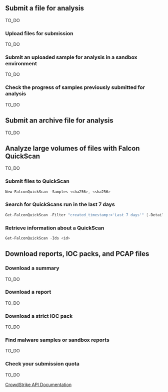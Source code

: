 ## Submit a file for analysis

TO_DO

### Upload files for submission

TO_DO

### Submit an uploaded sample for analysis in a sandbox environment

TO_DO

### Check the progress of samples previously submitted for analysis

TO_DO

## Submit an archive file for analysis

TO_DO

## Analyze large volumes of files with Falcon QuickScan

TO_DO

### Submit files to QuickScan

```powershell
New-FalconQuickScan -Samples <sha256>, <sha256>
```

### Search for QuickScans run in the last 7 days

```powershell
Get-FalconQuickScan -Filter "created_timestamp:>'Last 7 days'" [-Detailed]
```

### Retrieve information about a QuickScan

```powershell
Get-FalconQuickScan -Ids <id>
```

## Download reports, IOC packs, and PCAP files

### Download a summary

TO_DO

### Download a report

TO_DO

### Download a strict IOC pack

TO_DO

### Find malware samples or sandbox reports

TO_DO

### Check your submission quota

TO_DO

[CrowdStrike API Documentation](https://falcon.crowdstrike.com/support/documentation/92/falcon-x-apis)